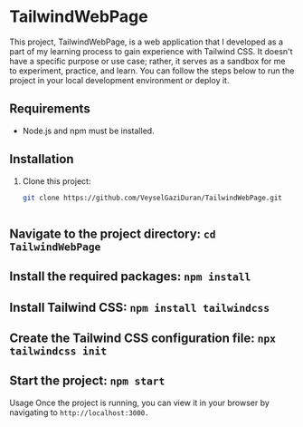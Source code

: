 # TailwindWebPage

This project, TailwindWebPage, is a web application that I developed as a part of my learning process to gain experience with Tailwind CSS. It doesn't have a specific purpose or use case; rather, it serves as a sandbox for me to experiment, practice, and learn. You can follow the steps below to run the project in your local development environment or deploy it.

## Requirements

- Node.js and npm must be installed.

## Installation

1. Clone this project:

   ```bash
   git clone https://github.com/VeyselGaziDuran/TailwindWebPage.git



## Navigate to the project directory: `cd TailwindWebPage`
## Install the required packages: `npm install`
## Install Tailwind CSS: `npm install tailwindcss`
## Create the Tailwind CSS configuration file: `npx tailwindcss init`
## Start the project: `npm start`
Usage
Once the project is running, you can view it in your browser by navigating to 
`http://localhost:3000.`

